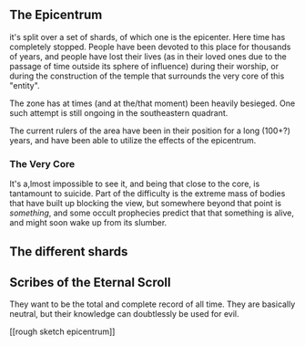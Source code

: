 ## The Epicentrum
it's split over a set of shards, of which one is the epicenter. Here time has completely stopped. People have been devoted to this place for thousands of years, and people have lost their lives (as in their loved ones due to the passage of time outside its sphere of influence) during their worship, or during the construction of the temple that surrounds the very core of this "entity".

The zone has at times (and at the/that moment) been heavily besieged. One such attempt is still ongoing in the southeastern quadrant.

The current rulers of the area have been in their position for a long (100+?) years, and have been able to utilize the effects of the epicentrum. 

### The Very Core
It's a,lmost impossible to see it, and being that close to the core, is tantamount to suicide. 
Part of the difficulty is the extreme mass of bodies that have built up blocking the view, but somewhere beyond that point is *something*, and some occult prophecies predict that that something is alive, and might soon wake up from its slumber.

## The different shards

## Scribes of the Eternal Scroll
They want to be the total and complete record of all time. They are basically neutral, but their knowledge can doubtlessly be used for evil.


[[rough sketch epicentrum]]